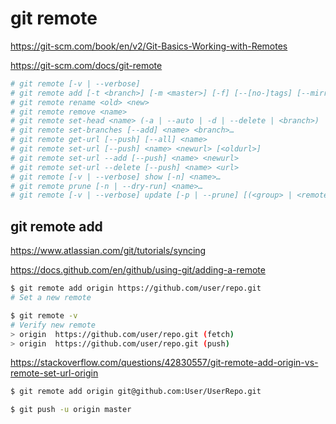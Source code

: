 # git remote

https://git-scm.com/book/en/v2/Git-Basics-Working-with-Remotes

https://git-scm.com/docs/git-remote

```sh
# git remote [-v | --verbose]
# git remote add [-t <branch>] [-m <master>] [-f] [--[no-]tags] [--mirror=<fetch|push>] <name> <url>
# git remote rename <old> <new>
# git remote remove <name>
# git remote set-head <name> (-a | --auto | -d | --delete | <branch>)
# git remote set-branches [--add] <name> <branch>…​
# git remote get-url [--push] [--all] <name>
# git remote set-url [--push] <name> <newurl> [<oldurl>]
# git remote set-url --add [--push] <name> <newurl>
# git remote set-url --delete [--push] <name> <url>
# git remote [-v | --verbose] show [-n] <name>…​
# git remote prune [-n | --dry-run] <name>…​
# git remote [-v | --verbose] update [-p | --prune] [(<group> | <remote>)…​]

```

## git remote add


https://www.atlassian.com/git/tutorials/syncing

https://docs.github.com/en/github/using-git/adding-a-remote

```sh
$ git remote add origin https://github.com/user/repo.git
# Set a new remote

$ git remote -v
# Verify new remote
> origin  https://github.com/user/repo.git (fetch)
> origin  https://github.com/user/repo.git (push)

```


https://stackoverflow.com/questions/42830557/git-remote-add-origin-vs-remote-set-url-origin

```sh
$ git remote add origin git@github.com:User/UserRepo.git

$ git push -u origin master
```
